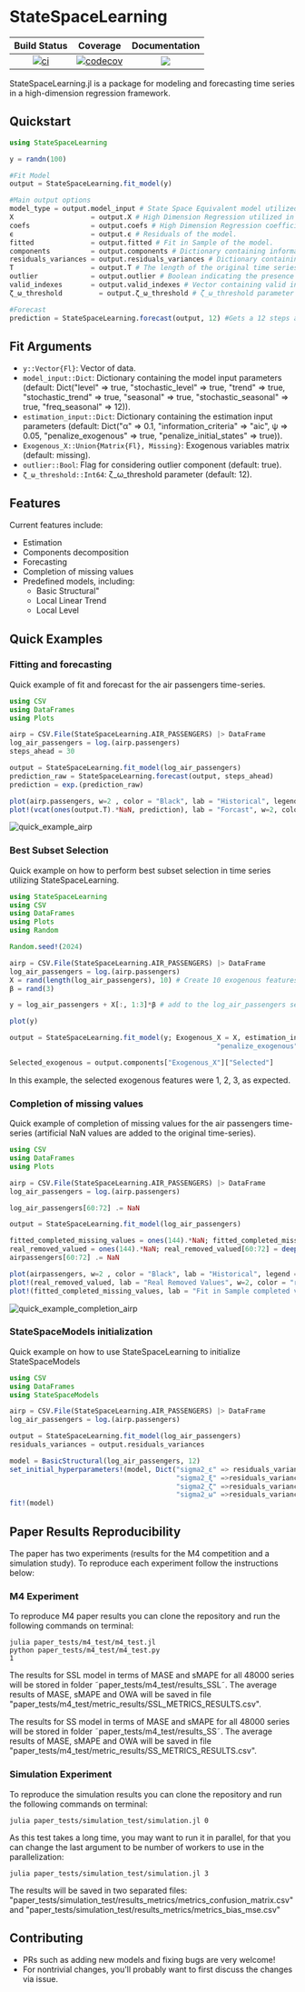 # StateSpaceLearning

| **Build Status** | **Coverage** | **Documentation** |
|:-----------------:|:-----------------:|:-----------------:|
| [![ci](https://github.com/LAMPSPUC/StateSpaceLearning.jl/actions/workflows/ci.yml/badge.svg)](https://github.com/LAMPSPUC/StateSpaceLearning.jl/actions/workflows/ci.yml) | [![codecov](https://codecov.io/gh/LAMPSPUC/StateSpaceLearning.jl/graph/badge.svg?token=VDpuXvPSI2)](https://codecov.io/gh/LAMPSPUC/StateSpaceLearning.jl) | [![](https://img.shields.io/badge/docs-latest-blue.svg)](https://lampspuc.github.io/StateSpaceLearning.jl/latest/)

StateSpaceLearning.jl is a package for modeling and forecasting time series in a high-dimension regression framework.

## Quickstart

```julia
using StateSpaceLearning

y = randn(100)

#Fit Model
output = StateSpaceLearning.fit_model(y)

#Main output options 
model_type = output.model_input # State Space Equivalent model utilized in the estimation (default = Basic Structural).
X                   = output.X # High Dimension Regression utilized in the estimation.
coefs               = output.coefs # High Dimension Regression coefficients estimated in the estimation.
ϵ                   = output.ϵ # Residuals of the model.
fitted              = output.fitted # Fit in Sample of the model.
components          = output.components # Dictionary containing information about each component of the model, each component has the keys: "Values" (The value of the component in each timestamp) , "Coefs" (The coefficients estimated for each element of the component) and "Indexes" (The indexes of the elements of the component in the high dimension regression "X").
residuals_variances = output.residuals_variances # Dictionary containing the estimated variances for the innovations components (that is the information that can be utilized to initialize the state space model).
T                   = output.T # The length of the original time series.
outlier             = output.outlier # Boolean indicating the presence of outlier component (default = false).
valid_indexes       = output.valid_indexes # Vector containing valid indexes of the time series (non valid indexes represent NaN values in the time series).
ζ_ω_threshold         = output.ζ_ω_threshold # ζ_ω_threshold parameter (default = 0). A non 0 value for this parameter might be important in terms of forecast for some time series to lead to more stable predictions (we recommend ζ_ω_threshold = 11 for monthly series).

#Forecast
prediction = StateSpaceLearning.forecast(output, 12) #Gets a 12 steps ahead prediction

```

## Fit Arguments

* `y::Vector{Fl}`: Vector of data.
* `model_input::Dict`: Dictionary containing the model input parameters (default: Dict("level" => true, "stochastic_level" => true, "trend" => true, "stochastic_trend" => true, "seasonal" => true, "stochastic_seasonal" => true, "freq_seasonal" => 12)).
* `estimation_input::Dict`: Dictionary containing the estimation input parameters (default: Dict("α" => 0.1, "information_criteria" => "aic", ψ => 0.05, "penalize_exogenous" => true, "penalize_initial_states" => true)).
* `Exogenous_X::Union{Matrix{Fl}, Missing}`: Exogenous variables matrix (default: missing).
* `outlier::Bool`: Flag for considering outlier component (default: true).
* `ζ_ω_threshold::Int64`: ζ_ω_threshold parameter (default: 12).

## Features

Current features include:
* Estimation
* Components decomposition
* Forecasting
* Completion of missing values
* Predefined models, including:
  * Basic Structural"
  * Local Linear Trend
  * Local Level

## Quick Examples

### Fitting and forecasting
Quick example of fit and forecast for the air passengers time-series.

```julia
using CSV
using DataFrames
using Plots

airp = CSV.File(StateSpaceLearning.AIR_PASSENGERS) |> DataFrame
log_air_passengers = log.(airp.passengers)
steps_ahead = 30

output = StateSpaceLearning.fit_model(log_air_passengers)
prediction_raw = StateSpaceLearning.forecast(output, steps_ahead)
prediction = exp.(prediction_raw)

plot(airp.passengers, w=2 , color = "Black", lab = "Historical", legend = :outerbottom)
plot!(vcat(ones(output.T).*NaN, prediction), lab = "Forcast", w=2, color = "blue")

```
![quick_example_airp](./docs/assets/quick_example_airp.PNG)

### Best Subset Selection
Quick example on how to perform best subset selection in time series utilizing StateSpaceLearning.

```julia
using StateSpaceLearning
using CSV
using DataFrames
using Plots
using Random

Random.seed!(2024)

airp = CSV.File(StateSpaceLearning.AIR_PASSENGERS) |> DataFrame
log_air_passengers = log.(airp.passengers)
X = rand(length(log_air_passengers), 10) # Create 10 exogenous features 
β = rand(3)

y = log_air_passengers + X[:, 1:3]*β # add to the log_air_passengers series a contribution from only 3 exogenous features.

plot(y)

output = StateSpaceLearning.fit_model(y; Exogenous_X = X, estimation_input = Dict("α" => 1.0, "information_criteria" => "bic", "ϵ" => 0.05, 
                                                   "penalize_exogenous" => true, "penalize_initial_states" => true))

Selected_exogenous = output.components["Exogenous_X"]["Selected"]

```

In this example, the selected exogenous features were 1, 2, 3, as expected.

### Completion of missing values
Quick example of completion of missing values for the air passengers time-series (artificial NaN values are added to the original time-series).

```julia
using CSV
using DataFrames
using Plots

airp = CSV.File(StateSpaceLearning.AIR_PASSENGERS) |> DataFrame
log_air_passengers = log.(airp.passengers)

log_air_passengers[60:72] .= NaN

output = StateSpaceLearning.fit_model(log_air_passengers)

fitted_completed_missing_values = ones(144).*NaN; fitted_completed_missing_values[60:72] = exp.(output.fitted[60:72])
real_removed_valued = ones(144).*NaN; real_removed_valued[60:72] = deepcopy(airpassengers[60:72])
airpassengers[60:72] .= NaN

plot(airpassengers, w=2 , color = "Black", lab = "Historical", legend = :outerbottom)
plot!(real_removed_valued, lab = "Real Removed Values", w=2, color = "red")
plot!(fitted_completed_missing_values, lab = "Fit in Sample completed values", w=2, color = "blue")

```
![quick_example_completion_airp](./docs/assets/quick_example_completion_airp.PNG)

### StateSpaceModels initialization
Quick example on how to use StateSpaceLearning to initialize  StateSpaceModels

```julia
using CSV
using DataFrames
using StateSpaceModels

airp = CSV.File(StateSpaceLearning.AIR_PASSENGERS) |> DataFrame
log_air_passengers = log.(airp.passengers)

output = StateSpaceLearning.fit_model(log_air_passengers)
residuals_variances = output.residuals_variances

model = BasicStructural(log_air_passengers, 12)
set_initial_hyperparameters!(model, Dict("sigma2_ε" => residuals_variances["ε"], 
                                         "sigma2_ξ" =>residuals_variances["ξ"], 
                                         "sigma2_ζ" =>residuals_variances["ζ"], 
                                         "sigma2_ω" =>residuals_variances["ω"]))
fit!(model)
```

## Paper Results Reproducibility

The paper has two experiments (results for the M4 competition and a simulation study). To reproduce each experiment follow the instructions below:

### M4 Experiment

To reproduce M4 paper results you can clone the repository and run the following commands on terminal:

```shell
julia paper_tests/m4_test/m4_test.jl
python paper_tests/m4_test/m4_test.py
1
```

The results for SSL model in terms of MASE and sMAPE for all 48000 series will be stored in folder ˜paper_tests/m4_test/results_SSL˜. The average results of MASE, sMAPE and OWA will be saved in file "paper_tests/m4_test/metric_results/SSL_METRICS_RESULTS.csv".

The results for SS model in terms of MASE and sMAPE for all 48000 series will be stored in folder ˜paper_tests/m4_test/results_SS˜. The average results of MASE, sMAPE and OWA will be saved in file "paper_tests/m4_test/metric_results/SS_METRICS_RESULTS.csv".

### Simulation Experiment

To reproduce the simulation results you can clone the repository and run the following commands on terminal:

```shell
julia paper_tests/simulation_test/simulation.jl 0
```

As this test takes a long time, you may want to run it in parallel, for that you can change the last argument to be number of workers to use in the parallelization:

```shell
julia paper_tests/simulation_test/simulation.jl 3
```

The results will be saved in two separated files: "paper_tests/simulation_test/results_metrics/metrics_confusion_matrix.csv" and "paper_tests/simulation_test/results_metrics/metrics_bias_mse.csv"


## Contributing

* PRs such as adding new models and fixing bugs are very welcome!
* For nontrivial changes, you'll probably want to first discuss the changes via issue.